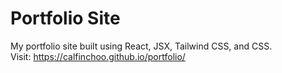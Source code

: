 # Portfolio Site
My portfolio site built using React, JSX, Tailwind CSS, and CSS.<br>
Visit: https://calfinchoo.github.io/portfolio/
